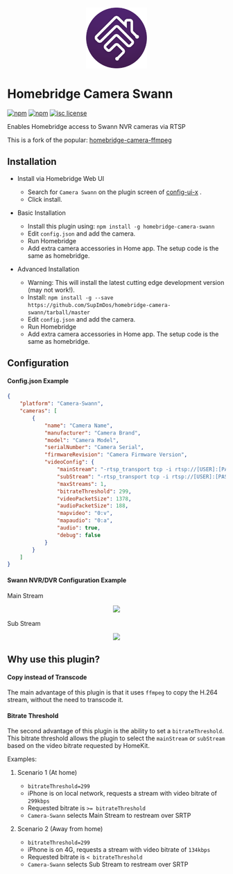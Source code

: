 <p align="center">
  <a href="https://github.com/homebridge/homebridge"><img alt="Homebridge Plugin" src="https://github.com/homebridge/branding/blob/master/logos/homebridge-color-round.svg?sanitize=true" width="140px"></a>
</p>

# Homebridge Camera Swann

[![npm](https://badgen.net/npm/v/homebridge-camera-swann)](https://www.npmjs.com/package/homebridge-camera-swann)
[![npm](https://badgen.net/npm/dt/homebridge-camera-swann)](https://www.npmjs.com/package/homebridge-camera-swann)
[![isc license](https://badgen.net/badge/license/ISC/red)](https://github.com/SupImDos/homebridge-camera-swann/blob/master/LICENSE)

Enables Homebridge access to Swann NVR cameras via RTSP

This is a fork of the popular: [homebridge-camera-ffmpeg](https://github.com/KhaosT/homebridge-camera-ffmpeg)

## Installation

- Install via Homebridge Web UI 
    - Search for `Camera Swann` on the plugin screen of [config-ui-x](https://github.com/oznu/homebridge-config-ui-x) .
    - Click install.

- Basic Installation
    - Install this plugin using: `npm install -g homebridge-camera-swann`
    - Edit `config.json` and add the camera.
    - Run Homebridge
    - Add extra camera accessories in Home app. The setup code is the same as homebridge.

- Advanced Installation
    - Warning: This will install the latest cutting edge development version (may not work!).
    - Install: `npm install -g --save https://github.com/SupImDos/homebridge-camera-swann/tarball/master`
    - Edit `config.json` and add the camera.
    - Run Homebridge
    - Add extra camera accessories in Home app. The setup code is the same as homebridge.

## Configuration

#### Config.json Example

```json
{
    "platform": "Camera-Swann",
    "cameras": [
        {
            "name": "Camera Name",
            "manufacturer": "Camera Brand",
            "model": "Camera Model",
            "serialNumber": "Camera Serial",
            "firmwareRevision": "Camera Firmware Version",
            "videoConfig": {
                "mainStream": "-rtsp_transport tcp -i rtsp://[USER]:[PASS]@[HOST]:[PORT]/ch0[X]/0",
                "subStream": "-rtsp_transport tcp -i rtsp://[USER]:[PASS]@[HOST]:[PORT]/ch0[X]/1",
                "maxStreams": 1,
                "bitrateThreshold": 299,
                "videoPacketSize": 1378,
                "audioPacketSize": 188,
                "mapvideo": "0:v",
                "mapaudio": "0:a",
                "audio": true,
                "debug": false
            }
        }
    ]
}
```

#### Swann NVR/DVR Configuration Example

Main Stream
<p align="center">
  <img src="https://user-images.githubusercontent.com/62866982/80780499-bcb20400-8ba1-11ea-8097-ab7dfb5d2873.png">
</p>

Sub Stream
<p align="center">
  <img src="https://user-images.githubusercontent.com/62866982/80780501-bf145e00-8ba1-11ea-9974-f49867df7f6b.png">
</p>

## Why use this plugin?

#### Copy instead of Transcode

The main advantage of this plugin is that it uses `ffmpeg` to copy the H.264 stream, without the need to transcode it.

#### Bitrate Threshold

The second advantage of this plugin is the ability to set a `bitrateThreshold`. This bitrate threshold allows the plugin to select the `mainStream` or `subStream` based on the video bitrate requested by HomeKit.

Examples:

1. Scenario 1 (At home)
    * `bitrateThreshold=299`
    * iPhone is on local network, requests a stream with video bitrate of `299kbps`
    * Requested bitrate is `>= bitrateThreshold`
    * `Camera-Swann` selects Main Stream to restream over SRTP

2. Scenario 2 (Away from home)
    * `bitrateThreshold=299`
    * iPhone is on 4G, requests a stream with video bitrate of `134kbps`
    * Requested bitrate is `< bitrateThreshold`
    * `Camera-Swann` selects Sub Stream to restream over SRTP
